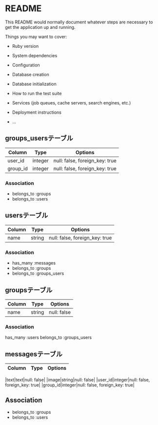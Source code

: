 # README

This README would normally document whatever steps are necessary to get the
application up and running.

Things you may want to cover:

* Ruby version

* System dependencies

* Configuration

* Database creation

* Database initialization

* How to run the test suite

* Services (job queues, cache servers, search engines, etc.)

* Deployment instructions

* ...


## groups_usersテーブル

|Column|Type|Options|
|------|----|-------|
|user_id|integer|null: false, foreign_key: true|
|group_id|integer|null: false, foreign_key: true|

### Association
- belongs_to :groups
- belongs_to :users

## usersテーブル
|Column|Type|Options|
|------|----|-------|
|name|string|null: false, foreign_key: true|


### Association
- has_many :messages
- belongs_to :groups
- belongs_to :groups_users


## groupsテーブル
|Column|Type|Options|
|------|----|-------|
|name|string|null: false|


### Association
has_many :users
belongs_to :groups_users



## messagesテーブル
|Column|Type|Options|
|------|----|-------|

|text|text|null: false|
|image|string|null: false|
|user_id|integer|null: false, foreign_key: true|
|group_id|integer|null: false, foreign_key: true|


## Association
- belongs_to :groups
- belongs_to :users

